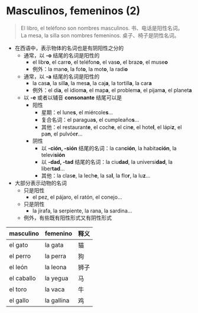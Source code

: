 # Masculinos, femeninos (2)

> El libro, el teléfono son nombres masculinos. 书、电话是阳性名词。
> <br>
> La mesa, la silla son nombres femeninos. 桌子、椅子是阴性名词。

* 在西语中，表示物体的名词也是有阴阳性之分的
  * 通常，以 **-o** 结尾的名词是阳性的
    * el libr**o**, el carr**o**, el teléfon**o**, el vas**o**, el braz**o**, el muse**o**
    * 例外：la man**o**, la fot**o**, la mot**o**, la radi**o**
  * 通常，以 **-a** 结尾的名词是阳性的
    * la cas**a**, la sill**a**, la mes**a**, la caj**a**, la tortill**a**, la car**a**
    * 例外：el dí**a**, el idiom**a**, el map**a**, el problem**a**, el pijam**a**, el planet**a**
  * 以 **-e** 或者以辅音 **consonante** 结尾可以是
    * 阳性
      * 星期：el lune**s**, el miércole**s**...
      * 复合名词：el paragua**s**, el cumpleaño**s**...
      * 其他：el restaurant**e**, el coch**e**, el cin**e**, el hote**l**, el lápi**z**, el pa**n**, el pulvóe**r**...
    * 阴性
      * 以 **-ción, -sión** 结尾的名词：la can**ción**, la habita**ción**, la televi**sión**
      * 以 **-dad, -tad** 结尾的名词：la ciu**dad**, la universi**dad**, la liber**tad**...
      * 其他：la clas**e**, la lech**e**, la sa**l**, la flo**r**, la lu**z**...
* 大部分表示动物的名词
  * 只是阳性
    * el pez, el pájaro, el ratón, el conejo...
  * 只是阴性
    * la jirafa, la serpiente, la rana, la sardina...
  * 例外，有些既有阳性形式又有阴性形式

masculino |femenino | 释义
--- | --- | ---
el gato | la gata | 猫
el perro | la perra | 狗
el león | la leona | 狮子
el caballo | la yegua | 马
el toro | la vaca | 牛
el gallo | la gallina | 鸡  

